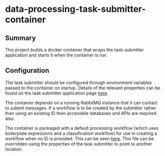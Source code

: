 # data-processing-task-submitter-container

## Summary

This project builds a docker container that wraps the task-submitter application and starts it when the container is run.

## Configuration

The task submitter should be configured through environment variables passed to the container on startup. Details of the relevant properties can be found on the task submitter application page [here](../data-processing-task-submitter/README.md).

The container depends on a running RabbitMQ instance that it can contact to submit messages. If a workflow is to be created by the submitter rather than using an existing ID then accessible databases and APIs are required also.

The container is packaged with a default processing workflow (which uses boilerplate expressions and a classification workflow) for use in creating a workflow when no ID is provided. This can be seen [here](./base-data/example_workflow.json). This file can be overridden using the properties of the task submitter to point to another location.
